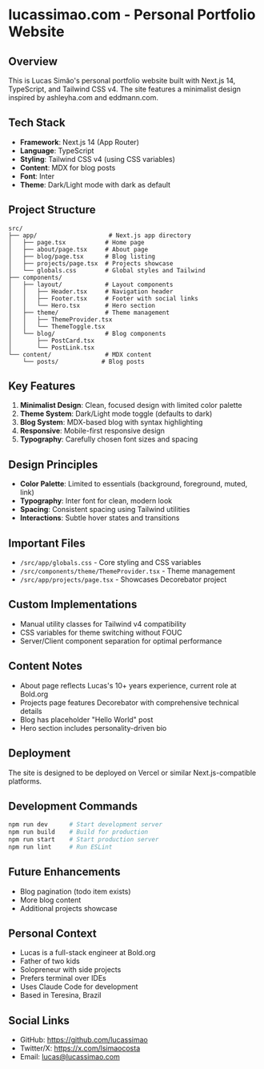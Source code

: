 # lucassimao.com - Personal Portfolio Website

## Overview
This is Lucas Simão's personal portfolio website built with Next.js 14, TypeScript, and Tailwind CSS v4. The site features a minimalist design inspired by ashleyha.com and eddmann.com.

## Tech Stack
- **Framework**: Next.js 14 (App Router)
- **Language**: TypeScript
- **Styling**: Tailwind CSS v4 (using CSS variables)
- **Content**: MDX for blog posts
- **Font**: Inter
- **Theme**: Dark/Light mode with dark as default

## Project Structure
```
src/
├── app/                    # Next.js app directory
│   ├── page.tsx           # Home page
│   ├── about/page.tsx     # About page
│   ├── blog/page.tsx      # Blog listing
│   ├── projects/page.tsx  # Projects showcase
│   └── globals.css        # Global styles and Tailwind
├── components/
│   ├── layout/            # Layout components
│   │   ├── Header.tsx     # Navigation header
│   │   ├── Footer.tsx     # Footer with social links
│   │   └── Hero.tsx       # Hero section
│   ├── theme/             # Theme management
│   │   ├── ThemeProvider.tsx
│   │   └── ThemeToggle.tsx
│   └── blog/              # Blog components
│       ├── PostCard.tsx
│       └── PostLink.tsx
└── content/               # MDX content
    └── posts/            # Blog posts
```

## Key Features
1. **Minimalist Design**: Clean, focused design with limited color palette
2. **Theme System**: Dark/Light mode toggle (defaults to dark)
3. **Blog System**: MDX-based blog with syntax highlighting
4. **Responsive**: Mobile-first responsive design
5. **Typography**: Carefully chosen font sizes and spacing

## Design Principles
- **Color Palette**: Limited to essentials (background, foreground, muted, link)
- **Typography**: Inter font for clean, modern look
- **Spacing**: Consistent spacing using Tailwind utilities
- **Interactions**: Subtle hover states and transitions

## Important Files
- `/src/app/globals.css` - Core styling and CSS variables
- `/src/components/theme/ThemeProvider.tsx` - Theme management
- `/src/app/projects/page.tsx` - Showcases Decorebator project

## Custom Implementations
- Manual utility classes for Tailwind v4 compatibility
- CSS variables for theme switching without FOUC
- Server/Client component separation for optimal performance

## Content Notes
- About page reflects Lucas's 10+ years experience, current role at Bold.org
- Projects page features Decorebator with comprehensive technical details
- Blog has placeholder "Hello World" post
- Hero section includes personality-driven bio

## Deployment
The site is designed to be deployed on Vercel or similar Next.js-compatible platforms.

## Development Commands
```bash
npm run dev      # Start development server
npm run build    # Build for production
npm run start    # Start production server
npm run lint     # Run ESLint
```

## Future Enhancements
- Blog pagination (todo item exists)
- More blog content
- Additional projects showcase

## Personal Context
- Lucas is a full-stack engineer at Bold.org
- Father of two kids
- Solopreneur with side projects
- Prefers terminal over IDEs
- Uses Claude Code for development
- Based in Teresina, Brazil

## Social Links
- GitHub: https://github.com/lucassimao
- Twitter/X: https://x.com/lsimaocosta
- Email: lucas@lucassimao.com